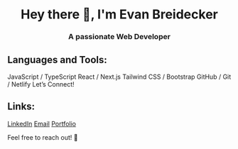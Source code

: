 <h1 align="center">Hey there 👋, I'm Evan Breidecker</h1>
<h3 align="center">A passionate Web Developer</h3>


<h2 align="left">Languages and Tools:</h2>
JavaScript / TypeScript
React / Next.js
Tailwind CSS / Bootstrap
GitHub / Git / Netlify
Let’s Connect!

<h2 align="left">Links:</h2>
<a href="https://www.linkedin.com/in/evan-breidecker-917211265/">LinkedIn</a>
<a href="mailto:evanbreidecker@gmail.com">Email</a>
<a href="[mailto:evanbreidecker@gmail.com](https://evanbreidecker.netlify.app/)">Portfolio</a>

Feel free to reach out! 🚀
